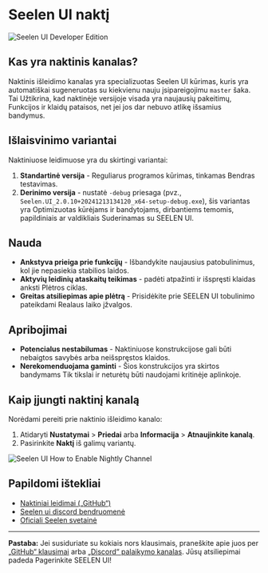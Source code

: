 # Seelen UI naktį

![Seelen UI Developer Edition](https://github.com/user-attachments/assets/76634b49-7b09-4ef2-9643-e93542309f5d)

## Kas yra naktinis kanalas?

Naktinis išleidimo kanalas yra specializuotas Seelen UI kūrimas, kuris yra
automatiškai sugeneruotas su kiekvienu nauju įsipareigojimu `master` šaka. Tai
Užtikrina, kad naktinėje versijoje visada yra naujausių pakeitimų, Funkcijos ir
klaidų pataisos, net jei jos dar nebuvo atlikę išsamius bandymus.

## Išlaisvinimo variantai

Naktiniuose leidimuose yra du skirtingi variantai:

1. **Standartinė versija** - Reguliarus programos kūrimas, tinkamas Bendras
   testavimas.
2. **Derinimo versija** - nustatė `-debug` priesaga (pvz.,
   `Seelen.UI_2.0.10+20241213134120_x64-setup-debug.exe`), šis variantas yra
   Optimizuotas kūrėjams ir bandytojams, dirbantiems temomis, papildiniais ar
   valdikliais Suderinamas su SEELEN UI.

## Nauda

- **Ankstyva prieiga prie funkcijų** - Išbandykite naujausius patobulinimus, kol
  jie nepasiekia stabilios laidos.
- **Aktyvių leidinių ataskaitų teikimas** - padėti atpažinti ir išspręsti
  klaidas anksti Plėtros ciklas.
- **Greitas atsiliepimas apie plėtrą** - Prisidėkite prie SEELEN UI tobulinimo
  pateikdami Realaus laiko įžvalgos.

## Apribojimai

- **Potencialus nestabilumas** - Naktiniuose konstrukcijose gali būti nebaigtos
  savybės arba neišspręstos klaidos.
- **Nerekomenduojama gaminti** - Šios konstrukcijos yra skirtos bandymams Tik
  tikslai ir neturėtų būti naudojami kritinėje aplinkoje.

## Kaip įjungti naktinį kanalą

Norėdami pereiti prie naktinio išleidimo kanalo:

1. Atidaryti **Nustatymai** > **Priedai** arba **Informacija** > **Atnaujinkite
   kanalą**.
2. Pasirinkite **Naktį** iš galimų variantų.

![Seelen UI How to Enable Nightly Channel](https://github.com/user-attachments/assets/ae88aeac-98cc-4424-a9e7-fb59740b694e)

## Papildomi ištekliai

- [Naktiniai leidimai („GitHub“)](https://github.com/eythaann/Seelen-UI/releases/tag/nightly)
- [Seelen ui discord bendruomenė](https://discord.gg/ABfASx5ZAJ)
- [Oficiali Seelen svetainė](https://seelen.io)

---

**Pastaba:** Jei susiduriate su kokiais nors klausimais, praneškite apie juos
per [„GitHub“ klausimai](https://github.com/eythaann/Seelen-UI/issues) arba
[„Discord“ palaikymo kanalas](https://discord.gg/ABfASx5ZAJ). Jūsų atsiliepimai
padeda Pagerinkite SEELEN UI!

